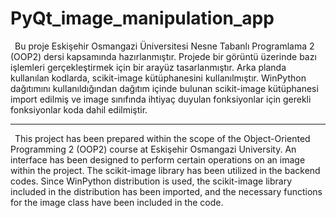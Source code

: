 # PyQt_image_manipulation_app

&ensp;Bu proje Eskişehir Osmangazi Üniversitesi Nesne Tabanlı Programlama 2 (OOP2) dersi kapsamında hazırlanmıştır. Projede bir görüntü üzerinde bazı işlemleri gerçekleştirmek için bir arayüz tasarlanmıştır. Arka planda kullanılan kodlarda, scikit-image kütüphanesini kullanılmıştır.  WinPython dağıtımını kullanıldığından dağıtım içinde bulunan scikit-image kütüphanesi import edilmiş ve image sınıfında ihtiyaç duyulan fonksiyonlar için gerekli fonksiyonlar koda dahil edilmiştir.

*******************************************
&ensp;This project has been prepared within the scope of the Object-Oriented Programming 2 (OOP2) course at Eskişehir Osmangazi University. An interface has been designed to perform certain operations on an image within the project. The scikit-image library has been utilized in the backend codes. Since WinPython distribution is used, the scikit-image library included in the distribution has been imported, and the necessary functions for the image class have been included in the code.

